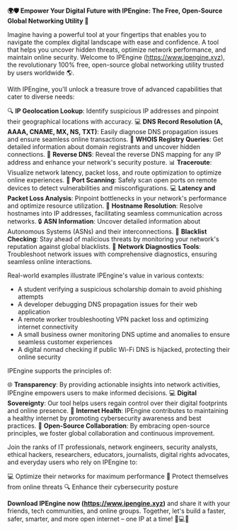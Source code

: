 **🌍🛡️ Empower Your Digital Future with IPEngine: The Free, Open-Source Global Networking Utility 🚀**

Imagine having a powerful tool at your fingertips that enables you to navigate the complex digital landscape with ease and confidence. A tool that helps you uncover hidden threats, optimize network performance, and maintain online security. Welcome to IPEngine (https://www.ipengine.xyz), the revolutionary 100% free, open-source global networking utility trusted by users worldwide 🌎.

With IPEngine, you'll unlock a treasure trove of advanced capabilities that cater to diverse needs:

🔍 **IP Geolocation Lookup**: Identify suspicious IP addresses and pinpoint their geographical locations with accuracy.
💻 **DNS Record Resolution (A, AAAA, CNAME, MX, NS, TXT)**: Easily diagnose DNS propagation issues and ensure seamless online transactions.
📡 **WHOIS Registry Queries**: Get detailed information about domain registrants and uncover hidden connections.
🔗 **Reverse DNS**: Reveal the reverse DNS mapping for any IP address and enhance your network's security posture.
📊 **Traceroute**: Visualize network latency, packet loss, and route optimization to optimize online experiences.
🚨 **Port Scanning**: Safely scan open ports on remote devices to detect vulnerabilities and misconfigurations.
💻 **Latency and Packet Loss Analysis**: Pinpoint bottlenecks in your network's performance and optimize resource utilization.
📢 **Hostname Resolution**: Resolve hostnames into IP addresses, facilitating seamless communication across networks.
🔒 **ASN Information**: Uncover detailed information about Autonomous Systems (ASNs) and their interconnections.
🚨 **Blacklist Checking**: Stay ahead of malicious threats by monitoring your network's reputation against global blacklists.
🔧 **Network Diagnostics Tools**: Troubleshoot network issues with comprehensive diagnostics, ensuring seamless online interactions.

Real-world examples illustrate IPEngine's value in various contexts:

* A student verifying a suspicious scholarship domain to avoid phishing attempts
* A developer debugging DNS propagation issues for their web application
* A remote worker troubleshooting VPN packet loss and optimizing internet connectivity
* A small business owner monitoring DNS uptime and anomalies to ensure seamless customer experiences
* A digital nomad checking if public Wi-Fi DNS is hijacked, protecting their online security

IPEngine supports the principles of:

🌐 **Transparency**: By providing actionable insights into network activities, IPEngine empowers users to make informed decisions.
💻 **Digital Sovereignty**: Our tool helps users regain control over their digital footprints and online presence.
📡 **Internet Health**: IPEngine contributes to maintaining a healthy internet by promoting cybersecurity awareness and best practices.
🤝 **Open-Source Collaboration**: By embracing open-source principles, we foster global collaboration and continuous improvement.

Join the ranks of IT professionals, network engineers, security analysts, ethical hackers, researchers, educators, journalists, digital rights advocates, and everyday users who rely on IPEngine to:

💻 Optimize their networks for maximum performance
🚨 Protect themselves from online threats
🔍 Enhance their cybersecurity posture

**Download IPEngine now (https://www.ipengine.xyz)** and share it with your friends, tech communities, and online groups. Together, let's build a faster, safer, smarter, and more open internet – one IP at a time! 🚀💻🌐